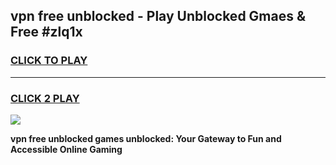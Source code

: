 
## vpn free unblocked - Play Unblocked Gmaes & Free #zlq1x
<h3>
<a href="https://news.freeplayer.one?title=vpn_free_unblocked&ref=26F">CLICK TO PLAY</a></h3>
<hr>

<h3>
<a href="https://news.freeplayer.one?title=vpn_free_unblocked&ref=26F">CLICK 2 PLAY</a>
  
</h3>

<a href="https://news.freeplayer.one?title=vpn_free_unblocked&ref=26F/"><img src="https://clearcache.store/games.png"></a>


**vpn free unblocked games unblocked: Your Gateway to Fun and Accessible Online Gaming**
